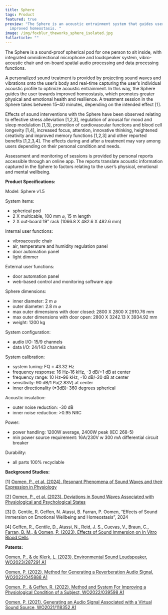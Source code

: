 ```yaml
---
title: Sphere
tags: Product
featured: true
preview: "The Sphere is an acoustic entrainment system that guides users to
  improved homeostasis. "
image: /img/foxblur_theworks_sphere_isolated.jpg
fullarticle: ""
---
```

The Sphere is a sound-proof spherical pod for one person to sit inside, with integrated omnidirectional microphone and loudspeaker system, vibro-acoustic chair and on-board spatial audio processing and data processing functions. 

A personalized sound treatment is provided by projecting sound waves and vibrations onto the user’s body and real-time capturing the user’s individual acoustic profile to optimize acoustic entrainment. In this way, the Sphere guides the user towards improved homeostasis, which promotes greater physical and emotional health and resilience. A treatment session in the Sphere takes between 15–40 minutes, depending on the intended effect \[1]. 

Effects of sound interventions with the Sphere have been observed relating to effective stress alleviation \[1,2,3], regulation of arousal for mood and sleep modulation \[1,3], promotion of cardiovascular functions and blood cell longevity \[1,4], increased focus, attention, innovative thinking, heightened creativity and improved memory functions \[1,2,3] and other reported benefits \[1,2,3,4]. The effects during and after a treatment may vary among users depending on their personal condition and needs.

Assessment and monitoring of sessions is provided by personal reports accessible through an online app. The reports translate acoustic information captured in the Sphere to factors relating to the user’s physical, emotional and mental wellbeing.

**Product Specifications:**

Model: Sphere v1.5

System items: 

* spherical pod
* 2 X multicable, 100 mm ⌀, 15 m length
* 2 X out-board 19” rack (1066.8 X 482.6 X 482.6 mm)

Internal user functions:

* vibroacoustic chair
* air, temperature and humidity regulation panel
* door automation panel
* light dimmer

External user functions:

* door automation panel
* web-based control and monitoring software app 

Sphere dimensions:

* inner diameter: 2 m ⌀
* outer diameter: 2.8 m ⌀
* max outer dimensions with door closed: 2800 X 2800 X 2910.76 mm
* max outer dimensions with door open: 2800 X 3242.13 X 3934.92 mm
* weight: 1200 kg

System configuration:

* audio I/O: 15/9 channels
* data I/O: 24/143 channels

System calibration:

* system tuning: FQ = 43.32 Hz
* frequency response: 16 Hz–16 kHz, -3 dB/+1 dB at center
* frequency range: 10 Hz–96 kHz, -10 dB/-20 dB at center
* sensitivity: 90 dB/1 Pa(2.83V) at center
* inner directionality (±3dB): 360 degrees spherical

Acoustic insulation:

* outer noise reduction: -30 dB 
* inner noise reduction: >0.95 NRC 

Power:

* power handling: 1200W average, 2400W peak (IEC 268-5)
* min power source requirement: 16A/230V w 300 mA differential circuit breaker 

Durability:

* all parts 100% recyclable

**Background Studies:** 

\[1] [Oomen, P., et al. (2024). Resonant Phenomena of Sound Waves and their Expression in Physiology](https://www.theworks.info/blog/2024-07-26-resonant-phenomena-of-sound-waves-and-their-expression-in-physiology/) 

\[2] [Oomen, P., et al. (2023). Deviations in Sound Waves Associated with Physiological and Psychological States](https://www.theworks.info/blog/2024-07-17-deviations-in-sound-waves-associated-with-physiological-and-psychological-states/)

\[3] D. Gentile, R. Geffen, N. Atassi, B. Farran, P. Oomen, “Effects of Sound Immersion on Emotional Wellbeing and Homeostasis”, 2024

\[4] [Geffen, R., Gentile, D., Atassi, N., Reid, J. S., Cuevas, V., Braun, C., Farran, B. M., & Oomen, P. (2023). Effects of Sound Immersion on In Vitro Blood Cells](https://www.theworks.info/blog/2024-07-17-effects-of-sound-immersion-on-in-vitro-blood-cells/)

**Patents:** 

[Oomen, P., & de Klerk, L. (2023). Environmental Sound Loudspeaker, WO2023/287291 A1](https://www.theworks.info/blog/2024-07-17-environmental-sound-loudspeaker/) 

[Oomen, P. (2022). Method for Generating a Reverberation Audio Signal, WO2022/045888 A1](https://www.theworks.info/blog/2024-07-17-method-for-generating-a-reverberation-audio-signal/)

[Oomen, P., & Geffen, R. (2022). Method and System For Improving a Physiological Condition of a Subject, WO2022/039598 A1](https://www.theworks.info/blog/2024-07-17-method-and-system-for-improving-a-physiological-condition-of-a-subject/)

[Oomen, P. (2021). Generating an Audio Signal Associated with a Virtual Sound Source, WO2021/118352 A1](https://www.theworks.info/blog/2024-07-17-generating-an-audio-signal-associated-with-a-virtual-sound-source/)[](https://osf.io/hvcqx/download/)
